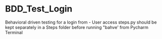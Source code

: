 # BDD_Test_Login
Behavioral driven testing for a login from - User access
steps.py should be kept separately in a Steps folder before running "bahve' from Pycharm Terminal
